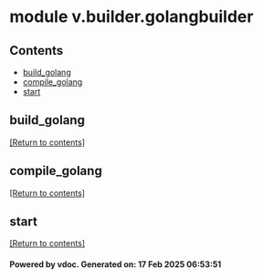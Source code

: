 # module v.builder.golangbuilder


## Contents
- [build_golang](#build_golang)
- [compile_golang](#compile_golang)
- [start](#start)

## build_golang
[[Return to contents]](#Contents)

## compile_golang
[[Return to contents]](#Contents)

## start
[[Return to contents]](#Contents)

#### Powered by vdoc. Generated on: 17 Feb 2025 06:53:51
